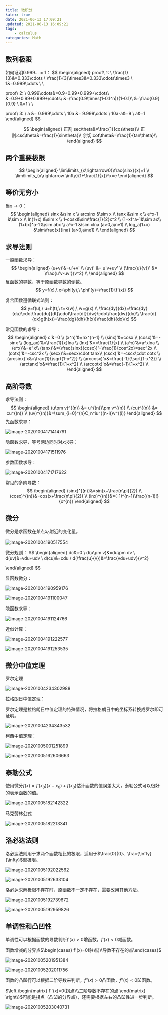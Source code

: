 ```yaml
---
title: 微积分
katex: true
date: 2021-06-13 17:09:21
updated: 2021-06-13 16:09:21
tags:
	- calculus
categories: Math
---
```




## 数列极限

如何证明$0.999\dots = 1$：
$$
\begin{aligned} 
proof\ 1: \\
\frac{1}{3}&=0.333\cdots \\
\frac{1}{3}\times3&=0.333\cdots\times3 \\
1&=0.999\cdots \\ \\

proof\ 2: \\
0.999\cdots&=0.9+0.99+0.999+\cdots\\
&=0.9+0.99+0.999+\cdots\\
&=\frac{0.9\times(1-0.1^n)}{1-0.1}\\
&=\frac{0.9}{0.9} \\
&=1 \\ \\


proof\ 3: \\
a &= 0.999\cdots \\
10a &= 9.999\cdots \\
10a-a&=9 \\
a&=1
\end{aligned}
$$



$$
\begin{aligned}
正割:sec\theta&=\frac{1}{cos\theta}\\ 
正割:csc\theta&=\frac{1}{sin\theta}\\ 
余切:cot\theta&=\frac{1}{tan\theta}\\
\end{aligned}
$$

## 两个重要极限

$$
\begin{aligned}
\lim\limits_{x\rightarrow0}\frac{sinx}{x}=1 \\
\lim\limits_{x\rightarrow \infty}(1+\frac{1}{x})^x=e
\end{aligned}
$$



## 等价无穷小

当$x\rightarrow0$：
$$
\begin{aligned}
sinx &\sim x \\
arcsinx &\sim x \\
tanx &\sim x \\
e^x-1 &\sim x \\
ln(1+x) &\sim x \\
1-cosx&\sim\frac{1}{2}x^2 \\
(1+x)^a-1&\sim ax\\
(1+bx)^a-1 &\sim abx \\
a^x-1 &\sim xlna (a>0,a\ne1) \\
log_a(1+x) &\sim\frac{x}{lna} (a>0,a\ne1) \\
\end{aligned}
$$


## 求导法则

一般函数求导：
$$
\begin{aligned}
(u+v)'&=u'+v' \\
(uv)' &= u'v+uv' \\
(\frac{u}{v})' &= \frac{u'v-uv'}{v^2} \\
\end{aligned}
$$
反函数的导数，等于原函数导数的倒数。
$$
y=f(x),\ x=\phi(y),\ \phi'(y)=\frac{1}{f'(x)}
$$


复合函数遵循联式法则：
$$
y=f(u),\ u=h(t),\ t=k(w),\ w=g(x) \\
\frac{dy}{dx}=\frac{dy}{du}\cdot\frac{du}{dt}\cdot\frac{dt}{dw}\cdot\frac{dw}{dx}\\
\frac{d}{dx}g(h(x))=\frac{dg}{dh}(h(x))\frac{dh}{dx}(x)
$$


常见函数的求导：
$$
\begin{aligned}
c'&=0 \\
(x^n)'&=nx^{n-1} \\
(sinx)'&=cosx \\
(cosx)'&=-sinx \\
(log_ax)'&=\frac{1}{x}lna \\
(lnx)'&==\frac{1}{x} \\
(a^x)'&=a^xlna \\
(e^x)'&=e^x\\
(tanx)'&=(\frac{sinx}{cosx})'=\frac{1}{cos^2x}=sec^2x \\
(cotx)'&=-csc^2x \\
(secx)'&=secx\cdot tanx\\
(cscx)'&=-cscx\cdot cotx \\
(arcsinx)'x&=\frac{1}{\sqrt{1-x^2}} \\
(arccosx)'x&=\frac{-1}{\sqrt{1-x^2}} \\
(arctanx)'x&=\frac{1}{1+x^2} \\
(arccotx)'x&=\frac{-1}{1+x^2} \\
\end{aligned}
$$


## 高阶导数

求导法则：
$$
\begin{aligned}
(u\pm v)^{(n)} &= u^{(n)}\pm v^{(n)} \\
(cu)^{(n)} &= cu^{(n)} \\
(uv)^{(n)}&=\sum_{i=0}^{n}C_n^iu^{(n-i)}v^{(i)}
\end{aligned}
$$
先函数求导：

![image-20201004171414791](/img/math/Calculus/image-20201004171414791.png)



隐函数求导，等号两边同时对$x$求导：

![image-20201004171511976](/img/math/Calculus/image-20201004171511976.png)



参数函数求导：

![image-20201004171717622](/img/math/Calculus/image-20201004171717622.png)

常见的多阶导数：
$$
\begin{aligned}
(sinx)^{(n)}&=sin(x+\frac{n\pi}{2}) \\
(cosx)^{(n)}&=cos(x+\frac{n\pi}{2}) \\
(lnx)^{(n)}&=(-1)^{n-1}\frac{(n-1)!}{x^{n}}
\end{aligned}
$$


## 微分

微分是求函数在某点$x_0$附近的变化量。

![image-20201004190517554](/img/math/Calculus/image-20201004190517554.png)

微分规则：
$$
\begin{aligned}
dc&=0 \\
d(u\pm v)&=du\pm dv \\
d(uv)&=vdu+udv \\
d(cu)&=cdu \\
d(\frac{u}{v})&=\frac{vdu+udv}{v^2}

\end{aligned}
$$




显函数微分：

![image-20201004190959176](/img/math/Calculus/image-20201004190959176.png)

![image-20201004191100047](/img/math/Calculus/image-20201004191100047.png)



隐函数求导：

![image-20201004191124766](/img/math/Calculus/image-20201004191124766.png)



近似计算：

![image-20201004191222577](/img/math/Calculus/image-20201004191222577.png)

![image-20201004191253535](/img/math/Calculus/image-20201004191253535.png)





## 微分中值定理

罗尔定理

![image-20201004234302988](/img/math/Calculus/image-20201004234302988.png)

拉格朗日中值定理：

罗尔定理是拉格朗日中值定理的特殊情况，将拉格朗日中的坐标系转换成罗尔即可证明。

![image-20201004234343532](/img/math/Calculus/image-20201004234343532.png)

柯西中值定理：

![image-20201005001251899](/img/math/Calculus/image-20201005001251899.png)

![image-20201005162606663](/img/math/Calculus/image-20201005162606663.png)



## 泰勒公式

使用微分$f(x)=f'(x_0)(x-x_0)+f(x_0)$估计函数的值误差太大，泰勒公式可以很好的表示函数的值。

![image-20201005182142322](/img/math/Calculus/image-20201005182142322.png)

马克劳林公式

![image-20201005182213341](/img/math/Calculus/image-20201005182213341.png)



## 洛必达法则

洛必达法则用于求两个函数相比的极限，适用于$\frac{0}{0}、\frac{\infty}{\infty}$型极限。

![image-20201005192022562](/img/math/Calculus/image-20201005192022562.png)



![image-20201005192633104](/img/math/Calculus/image-20201005192633104.png)



洛必达求解极限不存在时，原函数不一定不存在，需要改用其他方法。

![image-20201005192739672](/img/math/Calculus/image-20201005192739672.png)

![image-20201005192959826](/img/math/Calculus/image-20201005192959826.png)



## 单调性和凸凹性

单调性可以根据函数的导数判断$f'(x)>0$增函数，$f'(x)<0$减函数。

函数增减的分界点$\begin{cases} f'(x)=0(驻点)\\导数不存在的点\end{cases}$

![image-20201005201951384](/img/math/Calculus/image-20201005201951384.png)

![image-20201005202011756](/img/math/Calculus/image-20201005202011756.png)



函数的凸凹行可以根据二阶导数来判断，$f''(x)>0$凸函数，$f''(x)<0$凹函数。

$\left.\begin{matrix} f''(x)=0(拐点)\\二阶导数不存在的点 \end{matrix} \right\}$可能是拐点（凸凹的分界点），还需要根据左右的凸凹性进一步判断。

![image-20201005203040731](/img/math/Calculus/image-20201005203040731.png)